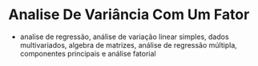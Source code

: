 # Analise De Variância Com Um Fator

- analise de regressão, análise de variação linear simples, dados multivariados, algebra de matrizes, análise de regressão múltipla, componentes principais e análise fatorial
